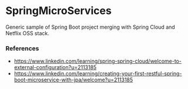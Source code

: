 # SpringMicroServices
Generic sample of Spring Boot project merging with Spring Cloud and Netflix OSS stack.

### References
* https://www.linkedin.com/learning/spring-spring-cloud/welcome-to-external-configuration?u=2113185
* https://www.linkedin.com/learning/creating-your-first-restful-spring-boot-microservice-with-jpa/welcome?u=2113185